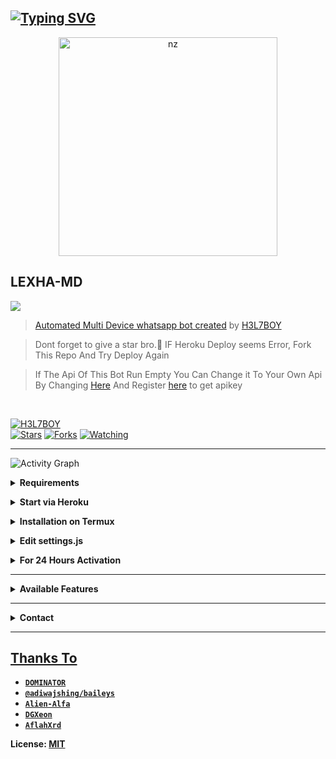 ## [![Typing SVG](https://readme-typing-svg.herokuapp.com?font=Rockstar-ExtraBold&color=F33A6A&lines=WELCOME+TO+LEXHA+MD+WA+BOT+REPO.;𝘾𝙍𝙀𝘼𝙏𝙀𝘿+𝘽𝙔+𝐇3𝐋7𝐁𝐎𝐘+𝐗𝐄𝐎𝐍+𝘼𝙉𝘿+𝗡𝗘𝗨𝗫;𝙏𝙃𝙄𝙎+𝙄𝙎+𝘼+𝘽𝙂𝙈+𝙎𝙏𝙄𝘾𝙆𝙀𝙍+𝘽𝙊𝙏;𝙒𝙄𝙏𝙃+𝙈𝙊𝙍𝙀+𝙁𝙀𝘼𝙏𝙐𝙍𝙀𝙎;𝙏𝙃𝘼𝙉𝙆𝙎+𝙁𝙊𝙍+𝙑𝙄𝙎𝙄𝙏𝙄𝙉𝙂+𝙊𝙐𝙍+𝙂𝙄𝙏)](https://git.io/typing-svg)
<p align="center">
<img src="https://telegra.ph/file/327d24337c25275fc5343.jpg" alt="nz" width="350"/>
</p>

## LEXHA-MD
<a href="https://youtu.be/QZsFKKmwV7Y"><img src="https://img.shields.io/badge/Tutorial-Video-ff0000?style=for-the-badge&logo=youtube&logoColor=ff000000&link=https://youtube.com/channel/UCuYd8PWkU5QDCExj-ku8bGQ" /><br>
> [Automated Multi Device whatsapp bot created](https://github.com/H3L7BOY/LEXHA-MD) by [H3L7BOY](github.com/H3L7BOY)

> Dont forget to give a star bro.🥲 IF Heroku Deploy seems Error, Fork This Repo And Try Deploy Again

> If The Api Of This Bot Run Empty You Can Change it To Your Own Api By Changing [Here](https://github.com/H3L7BOY/LEXHA-MD/blob/master/settings.js#L18) And Register [here](https://zenzapis.xyz/) to get apikey


</br>

<a href="https://github.com/H3L7BOY"><img title="H3L7BOY" src="https://img.shields.io/badge/Author-H3L7BOY-blue.svg?color=54aeff&style=for-the-badge&logo=github" /></a>  
<a href="https://github.com/H3L7BOY/LEXHA-MD"><img title="Stars" src="https://img.shields.io/github/stars/H3L7BOY/LEXHA-MD?color=54aeff&style=flat-square" /></a>
<a href="https://github.com/H3L7BOY/LEXHA-MD/network/members"><img title="Forks" src="https://img.shields.io/github/forks/H3L7BOY/LEXHA-MD?color=54aeff&style=flat-square" /></a>
<a href="https://github.com/H3L7BOY/LEXHA-MD/watchers"><img title="Watching" src="https://img.shields.io/github/watchers/H3L7BOY/LEXHA-MD?label=watchers&color=54aeff&style=flat-square" /></a> <br>

---
![Activity Graph](https://activity-graph.herokuapp.com/graph?username=H3L7BOY&theme=minimal)


<!-- Requirements -->
<b><details><summary>Requirements</summary></b>
* Some Text Editor
* [Node JS](https://nodejs.org/en/)
* [Git](https://git-scm.com/downloads)
* [FFMPEG](https://ffmpeg.org/download.html)

```bash
Add FFmpeg to PATH environment variable
```
</details>


<!-- Start via Heroku -->
<b><details><summary>Start via Heroku</summary></b>

* Scan QR In Your Whatsapp From [Here](https://replit.com/@DGXeon/Cheems-Bot-Multi-Device-Qr-Code-Generator?output%20only=1&lite=1#index.js)
* Fork This Repo By Clicking [Here](https://github.com/H3L7BOY/LEXHA-MD/fork)
	
* [![Deploy](https://www.herokucdn.com/deploy/button.svg)](https://heroku.com/deploy?template=https://github.com/H3L7BOY/LEXHA-MD/)
* Wait 5-10 Min To Deploy 
	
* After Deploying On The Worker And Check The Logs

</details>



<!-- Installation via Termux -->
<b><details><summary>Installation on Termux</summary></b>
```bash
> apt update
> apt upgrade
> pkg update && pkg upgrade
> pkg install bash
> pkg install libwebp
> pkg install git -y
> pkg install nodejs -y 
> pkg install ffmpeg -y 
> pkg install wget
> pkg install imagemagick -y
> git clone https://github.com/H3L7BOY/LEXHA-MD
> cd LEXHA-MD
> npm install
```
</details>

<!-- Edit -->
<b><details><summary>Edit settings.js</summary></b>
```bash
global.APIKeys = {
	'https://zenzapis.xyz': 'YOURAPIKEY',
}
  
global.owner = ["9181XXXXXX"]
global.ownername = ["YourName"]
```
</details>


<!-- 24hrs-->
<b><details><summary>For 24 Hours Activation</summary></b>

```bash
npm i -g pm2 && pm2 start index.js && pm2 save && pm2 logs
```

</details>

----


<b><details><summary>Available Features</summary><br>
	
| Features |  Availability |
| :------: |  :----------: |
|   Convert     |       ✅     |
|   Database     |       ✅     |
|   Owner     |       ✅    |
|   Islami     |       ✅     |
|   Downloader     |       ✅     |
|   Webzone     |       ✅[      |
|   Searching     |       ✅      |
|   Textpro     |       ✅      |
|   Ephoto     |       ✅     |
|   Anime Web     |       ✅      |
|   Stalker     |       ✅      |
|   Random Text     |       ✅     |
|   Random Image     |       ✅     |
|   Nekos Life     |       ✅      |
|   More Nsfw     |       ✅      |
|   Creator     |       ✅      |

</details>


----

<!-- Contact Owner -->
<b><details><summary>Contact</summary></b>

## ```Connect With Me```
<p align="center">
<a href="https://wa.me/43699399990478"><img src="https://img.shields.io/badge/Contact DOMINATOR-25D366?style=for-the-badge&logo=whatsapp&logoColor=white" />
<a href="https://chat.whatsapp.com/JwU0S28WIzA1IYOtNkgnoJ"><img src="https://img.shields.io/badge/Join Official GC-25D366?style=for-the-badge&logo=whatsapp&logoColor=white" />
<a href="https://youtube.com/channel/UCGp-P7omXIz2LBIPo8bzcqw"><img src="https://img.shields.io/badge/Subscribe H3L7BOY-ff0000?style=for-the-badge&logo=youtube&logoColor=ff000000&link=https://www.youtube.com/c/BOTINDO" /><br>
</p>

</details>


</details><hr>

## Thanks To
* [`DOMINATOR`](https://github.com/H3L7BOY)
* [`@adiwajshing/baileys`](https://github.com/adiwajshing/baileys)
* [`Alien-Alfa`](https://github.com/Alien-Alfa)
* [`DGXeon`](https://github.com/DGXeon)
* [`AflahXrd`](https://github.com/nexusNw)


License: [MIT](https://github.com/LEXHA-MD/LICENSE)
